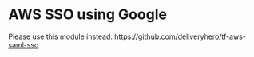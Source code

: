 # AWS SSO using Google

Please use this module instead: https://github.com/deliveryhero/tf-aws-saml-sso

